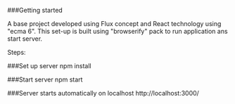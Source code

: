 ###Getting started

A base project developed using Flux concept and React technology using "ecma 6". 
This set-up is built using "browserify" pack to run application ans start server.

Steps:

###Set up server
npm install

###Start server
npm start

###Server starts automatically on localhost 
http://localhost:3000/

